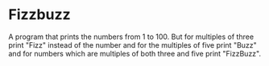 # Fizzbuzz
A program that prints the numbers from 1 to 100.  But for multiples of three print "Fizz" instead of the number and for the multiples of five print "Buzz" and for numbers which are multiples of both three and five print "FizzBuzz".
